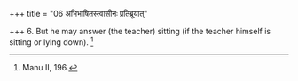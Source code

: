 +++
title = "06 अभिभाषितस्त्वासीनः प्रतिब्रूयात्"

+++
6. But he may answer (the teacher) sitting (if the teacher himself is sitting or lying down). [^5] 


[^5]:  Manu II, 196.
